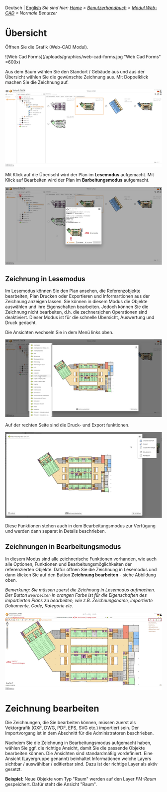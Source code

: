 <!-- TITLE: Normale Benutzer -->
<!-- SUBTITLE:  -->

Deutsch | [English](/en/modules/graphics)
*Sie sind hier: [Home](/home) > [Benutzerhandbuch](/de/user-guide) > [Modul Web-CAD](/de/modules/graphics) > Normale Benutzer*
# Übersicht
Öffnen Sie die Grafik (Web-CAD Modul).


![Web Cad Forms](/uploads/graphics/web-cad-forms.jpg "Web Cad Forms" =600x)


Aus dem Baum wählen Sie den Standort / Gebäude aus und aus der Übersicht wählen Sie die gewünschte Zeichnung aus. Mit Doppelklick machen Sie die Zeichnung auf. 


![2019 10 08 12 04 12 Window](/uploads/graphics/2019-10-08-12-04-12-window.png "2019 10 08 12 04 12 Window")

Mit Klick auf die Überischt wird der Plan im **Lesemodus** aufgemacht. Mit Klick auf Bearbeiten wird der Plan im **Barbeitungsmodus** aufgemacht.

![2019 10 08 12 04 12 Ubersicht](/uploads/graphics/2019-10-08-12-04-12-ubersicht.jpg "2019 10 08 12 04 12 Ubersicht")

## **Zeichnung in Lesemodus**

Im Lesemodus können Sie den Plan ansehen, die Referenzobjekte bearbeiten, Plan Drucken oder Exportieren und Informartionen aus der Zeichnung anzeigen lassen. 
Sie können in diesem Modus die Objekte auswählen und ihre Eigenschaften bearbeiten. Jedoch können Sie die Zeichnung nicht bearbeiten, d.h. die zechnersichen Operationen sind deaktiviert. 
Dieser Modus ist für die schnelle Übersicht, Auswertung und Druck gedacht. 

Die Ansichten wechseln Sie in dem Menü links oben. 

![2019 10 08 15 54 51 Lesemodus Ansichten](/uploads/graphics/2019-10-08-15-54-51-lesemodus-ansichten.png "2019 10 08 15 54 51 Lesemodus Ansichten")

Auf der rechten Seite sind die Druck- und Export funktionen.

![2019 10 08 16 04 13 Lesemodus Export Print](/uploads/graphics/2019-10-08-16-04-13-lesemodus-export-print.jpg "2019 10 08 16 04 13 Lesemodus Export Print")

Diese Funktionen stehen auch in dem Bearbeitungsmodus zur Verfügung und werden dann separat in Details beschrieben. 

## **Zeichnungen in Bearbeitungsmodus**

In diesem Modus sind alle zeichnerische Funktionen vorhanden, wie auch alle Optionen, Funktionen und Bearbeitungsmöglichkeiten der referenzierten Objekte. Dafür öffnen Sie die Zeichnung in Lesemodus und dann klicken Sie auf den Button **Zeichnung bearbeiten** - siehe Abbildung oben.

*Bemerkung: Sie müssen zuerst die Zeichnung in Lesemodus aufmachen. Der Button `Bearbeiten` in orangen Farbe ist für die Eigenschaften des importierten Plans zu bearbeiten, wie z.B. Zeichnungsname, importierte Dokumente, Code, Kategorie etc.*

![Vr Graphics De De Edit Mode Overview](/uploads/graphics/vr-graphics-de-de-edit-mode-overview.jpg "Vr Graphics De De Edit Mode Overview")

# Zeichnung bearbeiten
Die Zeichnungen, die Sie bearbeiten können, müssen zuerst als Vektorgrafik (GXF, DWG, PDF, EPS, SVG etc.) importiert sein. Der Importvorgang ist in dem Abschnitt für die Administratoren beschrieben. 

Nachdem Sie die Zeichnung in Bearbeitungsmodus aufgemacht haben, wählen Sie ggf. die richtige Ansicht, damit Sie die passende Objekte bearbeiten können. Die Ansichten sind standardmäßig vordefiniert. Eine Ansicht (Layergruppe genannt) beinhaltet Informationen welche Layers sichtbar / auswählbar / editierbar sind. Dazu ist der richtige Layer als aktiv gesetzt.

**Beispiel:** Neue Objekte vom Typ "Raum" werden auf den Layer *FM-Raum* gespeichert. Dafür steht die Ansicht "Raum".
